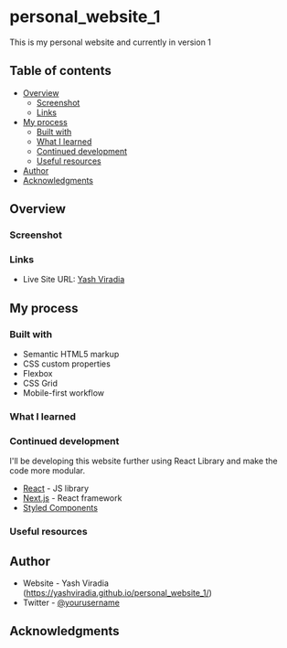 # personal_website_1

This is my personal website and currently in version 1

## Table of contents
- [Overview](#overview)
  - [Screenshot](#screenshot)
  - [Links](#links)
- [My process](#my-process)
  - [Built with](#built-with)
  - [What I learned](#what-i-learned)
  - [Continued development](#continued-development)
  - [Useful resources](#useful-resources)
- [Author](#author)
- [Acknowledgments](#acknowledgments)

## Overview

### Screenshot

### Links
- Live Site URL: [Yash Viradia](https://yashviradia.github.io/personal_website_1/)

## My process

### Built with

- Semantic HTML5 markup
- CSS custom properties
- Flexbox
- CSS Grid
- Mobile-first workflow

### What I learned

### Continued development
I'll be developing this website further using React Library and make the code more modular.
- [React](https://reactjs.org/) - JS library
- [Next.js](https://nextjs.org/) - React framework
- [Styled Components](https://styled-components.com/)

### Useful resources

## Author

- Website - Yash Viradia (https://yashviradia.github.io/personal_website_1/)
- Twitter - [@yourusername](https://twitter.com/theyashviradia)

## Acknowledgments

